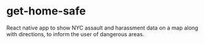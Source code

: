 # get-home-safe
React native app to show NYC assault and harassment data on a map along with directions, to inform the user of dangerous areas.


